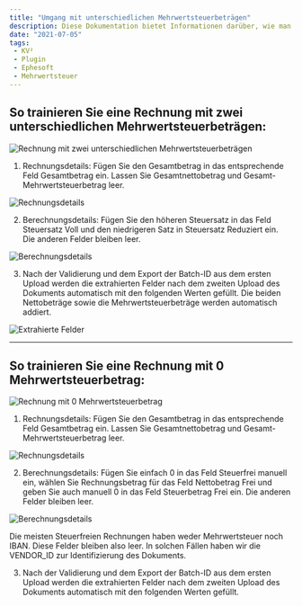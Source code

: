 ```yaml
---
title: "Umgang mit unterschiedlichen Mehrwertsteuerbeträgen"
description: Diese Dokumentation bietet Informationen darüber, wie man eine Rechnung mit zwei unterschiedlichen Mehrwertsteuerbeträgen in Ephesoft trainiert. Ihre Batch-Klasse muss dafür geeignet sein.
date: "2021-07-05"
tags:
 - KV²
 - Plugin
 - Ephesoft
 - Mehrwertsteuer
---
```


## So trainieren Sie eine Rechnung mit zwei unterschiedlichen Mehrwertsteuerbeträgen:

![](https://example.com/_images/docbits/image-1.png "Rechnung mit zwei unterschiedlichen Mehrwertsteuerbeträgen")

1. Rechnungsdetails: Fügen Sie den Gesamtbetrag in das entsprechende Feld Gesamtbetrag ein. Lassen Sie Gesamtnettobetrag und Gesamt-Mehrwertsteuerbetrag leer.

![](https://example.com/_images/docbits/Bildschirmfoto-2021-07-05-um-14.03.57-1024x520.png "Rechnungsdetails")

2. Berechnungsdetails: Fügen Sie den höheren Steuersatz in das Feld Steuersatz Voll und den niedrigeren Satz in Steuersatz Reduziert ein. Die anderen Felder bleiben leer.

![](https://example.com/_images/docbits/image-2-1024x524.png "Berechnungsdetails")

3. Nach der Validierung und dem Export der Batch-ID aus dem ersten Upload werden die extrahierten Felder nach dem zweiten Upload des Dokuments automatisch mit den folgenden Werten gefüllt. Die beiden Nettobeträge sowie die Mehrwertsteuerbeträge werden automatisch addiert.

![](https://example.com/_images/docbits/image-4-1024x589.png "Extrahierte Felder")

* * *

## So trainieren Sie eine Rechnung mit 0 Mehrwertsteuerbetrag:

![](https://example.com/_images/docbits/image-5.png "Rechnung mit 0 Mehrwertsteuerbetrag")

1. Rechnungsdetails: Fügen Sie den Gesamtbetrag in das entsprechende Feld Gesamtbetrag ein. Lassen Sie Gesamtnettobetrag und Gesamt-Mehrwertsteuerbetrag leer.

![](https://example.com/_images/docbits/image-6-1024x485.png "Rechnungsdetails")

2. Berechnungsdetails: Fügen Sie einfach 0 in das Feld Steuerfrei manuell ein, wählen Sie Rechnungsbetrag für das Feld Nettobetrag Frei und geben Sie auch manuell 0 in das Feld Steuerbetrag Frei ein. Die anderen Felder bleiben leer.

![](https://example.com/_images/docbits/image-7-1024x485.png "Berechnungsdetails")

Die meisten Steuerfreien Rechnungen haben weder Mehrwertsteuer noch IBAN. Diese Felder bleiben also leer. In solchen Fällen haben wir die VENDOR_ID zur Identifizierung des Dokuments.

3. Nach der Validierung und dem Export der Batch-ID aus dem ersten Upload werden die extrahierten Felder nach dem zweiten Upload des Dokuments automatisch mit den folgenden Werten gefüllt.